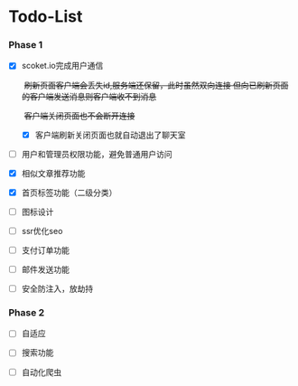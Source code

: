 # Todo-List

### Phase 1

- [x] scoket.io完成用户通信

   ​	~~刷新页面客户端会丢失id,服务端还保留，此时虽然双向连接 但向已刷新页面的客户端发送消息则客户端收不到消息~~

   ​	~~客户端关闭页面也不会断开连接~~

   - [x] 客户端刷新关闭页面也就自动退出了聊天室
- [ ] 用户和管理员权限功能，避免普通用户访问
- [x] 相似文章推荐功能
- [x] 首页标签功能（二级分类）
- [ ] 图标设计
- [ ] ssr优化seo
- [ ] 支付订单功能
- [ ] 邮件发送功能
- [ ] 安全防注入，放劫持

### Phase 2

- [ ] 自适应
- [ ] 搜索功能
- [ ] 自动化爬虫

